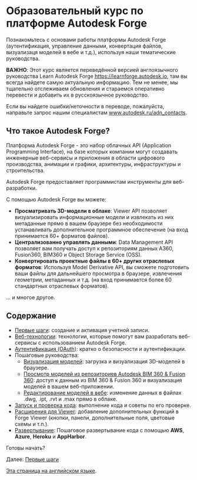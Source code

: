 # Образовательный курс по платформе Autodesk Forge

Познакомьтесь с основами работы платформы Autodesk Forge (аутентификация, управление данными, конвертация файлов, визуализаця моделей в вебе и т.д.), используя наши тематические руководства.

**ВАЖНО**: Этот курс является переведённой версией англоязычного руководства Learn Autodesk Forge https://learnforge.autodesk.io, там вы всегда найдете самую актуальную информацию. Тем не менее, мы тщательно отслеживаем обновления и стараемся оперативно перевести и добавить их в русскоязычное руководство. 

Если вы найдете ошибки/неточности в переводе, пожалуйста, направьте запрос нашим специалистам www.autodesk.ru/adn_contacts. 

## Что такое Autodesk Forge?

Платформа Autodesk Forge - это набор облачных API (Application Programming Interface), на базе которых компании могут создавать инженерные веб-сервисы и приложения в области цифрового производства, анимации и графики, архитектуры, инфраструктуры и строительства.

Autodesk Forge предоставляет программистам инструменты для веб-разработки. 

С помощью Autodesk Forge вы можете:
- **Просматривать 3D-модели в облаке**: Viewer API позволяет визуализировать информационные модели и извлекать из них метаданные прямо в вашем браузере без необходимости устанавливать дополнительное программное обеспечение (на вход принимается 60+ форматов файлов).
- **Централизованно управлять данными**: Data Management API позволяет вам получать доступ к репозиториям данных A360, Fusion360, BIM360 и Object Storage Service (OSS). 
- **Конвертировать проектные файлы в 60+ других отраслевых форматов**: Используя Model Derivative API, вы сможете подготовить ваши файлы для дальнейшего просмотра в браузере, извлечения геометрии, метаданных и т.д. (на вход принимается более 60 стандартных отраслевых форматов). 

... и многое другое. 

## Содержание

- [Первые шаги](account/): создание и активация учетной записи.
- [Веб-технологии](environment/tools/): технологии, которые помогут вам разработать веб-сервисы с использованием Autodesk Forge.
- [Аутентификация (OAuth)](oauth/): кратко о безопасности и аутентификации.
- Пошаговые руководства: 
  - [Визуализация моделей](tutorials/viewmodels): загрузка и визуализация 3D-моделей в браузере.
  - [Просмотр моделей из репозиториев Autodesk BIM 360 & Fusion 360](tutorials/viewhubmodels): доступ к данным из BIM 360 & Fusion 360 и визуализация моделей в вашем веб-приложении.
  - [Редактирование моделей в вебе](): изменение данных в файлах .dwg, .ipt, .rvt и .max прямо в облаке. 
- [Запуск и проверка кода](environment/rundebug/readme.md): выполнение кода и советы по его проверке.
- [Расширения для Viewer](tutorials/extensions.md): добавление дополнительных функций в Forge Viewer (кнопки, панели, дополнительные поля, цветовые схемы и т.п.).
- [Развертывание](deployment/): Пошаговое развертывание кода с помощью **AWS**, **Azure**, **Heroku** и **AppHarbor**.

Готовы начать? 

Далее: [Первые шаги](account/)

[Эта страница на английском языке](https://learnforge.autodesk.io/#/?id=learn-autodesk-forge).
